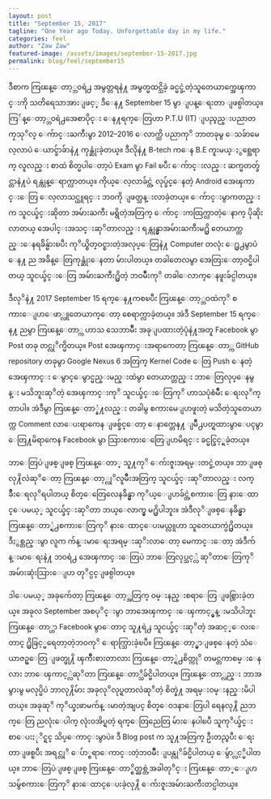 ```yaml
---
layout: post
title: "September 15, 2017"
tagline: "One Year ago Today. Unforgettable day in my life."
categories: feel
author: "Zaw Zaw"
featured-image: /assets/images/september-15-2017.jpg
permalink: blog/feel/september15
---
```


ဒီစာက ကြၽန္ေတာ့္ဘ၀ရဲ႕ အမွတ္တရနဲ႔ အမွတ္မထင္သိခဲ့ ခင္မင္ခဲ့တဲ့သူတေယာက္အေၾကာင္းကို သတိရေသာအားျဖင့္ ဒီေန႔ September 15 မွာ ျပန္ေရးတာ ျဖစ္ပါတယ္။ ကြ်န္ေတာ့္ဘ၀ရဲ႕အေစာပိုင္း ေန႔ရက္ေတြဟာ P.T.U (IT) ျပည္နည္းပညာတကၠသုိလ္ ေက်ာင္းႀကီးမွာ 2012–2016 ေလာက္ထိ ပညာကုိ ဘာတခုမွ ေသခ်ာမေလ့လာပဲ ေယာင္ခ်ာခ်ာနဲ႔ ကုန္ဆုံးခဲ့တယ္။ ဒီလိုနဲ႔ B-tech က‌ေန B.E ကူးမယ္ႏွစ္အေရာက္ လူလည္း စာထဲ စိတ္မပါေတာ့ပဲ Exam မွာ Fail ၿပီး ေက်ာင္းလည္း ဆက္မတတ္ခ်င္တာနဲ႔ပဲ ရန္ကုန္ေရာက္လာတယ္။ ကိုယ္ေလ့လာခ်င္တဲ့ လုပ္ခ်င္ေနတဲ့ Android အေၾကာင္းေတြ ေလ့လာသင္ယူရင္း ဘ၀ကို ျဖတ္သန္းလာခဲ့တယ္။ ေက်ာင္းမွာကတည္းက သူငယ္ခ်င္းဆိုတာ အမ်ားႀကီး မရွိတဲ့အတြက္ ေက်ာင္းကထြက္လာတဲ့ေနာက္ ပိုဆိုးလာတယ္ အေပါင္းအသင္းဆုိတာလည္း ရန္ကုန္မွာအမ်ားႀကီးမ႐ွိ တေယာက္တည္းေနရခ်ိန္မ်ားၿပီး ကုိယ္စိတ္ဝင္စားတဲ့အလုပ္ေတြနဲ႔ Computer တလုံး ေ႐ွ႕မွာပဲ ေန႔ ည အခ်ိန္ေတြကုန္ဆုံးေနတာ မ်ားပါတယ္။ တခါတေလမွာ အေတြးေတာ့ဝင္မိပါတယ္ သူငယ္ခ်င္းေတြ အမ်ားႀကီး႐ွိတဲ့ ဘဝမ်ဳိးကုိ တခါေလာက္ေနဖူးခ်င္ပါတယ္။

ဒီလုိနဲ႔ 2017 September 15 ရက္ေန႔ကစၿပီး ကြၽန္ေတာ့္ဘဝထဲကုိ စကားေျပာေဖာ္လူတေယာက္ေတာ့ စေရာက္လာခဲ့တယ္။ အဲဒီ September 15 ရက္ေန႔ ညမွာ ကြၽန္ေတာ္က ဟာသ သေဘာမ်ဳိး အခုျပထားတဲ့ပုံနဲ႔အတူ Facebook မွာ Post တခု တင္လုိက္မိတယ္။ Post အေၾကာင္းအရာကေတာ့ ကြၽန္ေတာ္က GitHub repository တခုမွာ Google Nexus 6 အတြက္ Kernel Code ေတြ Push ေနတဲ့အေၾကာင္း ေမွာင္ေမွာင္မည္းမည္းထဲမွာ တေယာက္တည္း ဘာေတြလုပ္ေနမွန္း မသိဘူးဆုိတဲ့ အေၾကာင္းကုိ သူငယ္ခ်င္းေတြကုိ ဟာသပုံစံမ်ဳိး ေရးလုိက္တာပါ။ အဲဒီမွာ ကြၽန္ေတာ္နဲ႔လည္း တခါမွ စကားမေျပာဖူးတဲ့ မသိတဲ့သူတေယာက္က Comment လာေပးရာကေန ျဖစ္ခ်င္ေတာ့ ေနာက္တေန႔ ျမဳိ႕ပတ္ရထားမွာေပၚမွာ ေတြ႔မိရာကေန Facebook မွာ သြားစကားေတြေျပာမိရင္း ခင္မင္ခြင့္ရခဲ့တယ္။

ဘာေတြပဲျဖစ္ျဖစ္ ကြၽန္ေတာ္ သူ႔ကုိ ေက်းဇူးအရမ္းတင္ခဲ့တယ္။ ဘာျဖစ္လု႔ိလဲဆုိေတာ့ ကြၽန္ေတာ့္လုိလူမ်ဳိးအတြက္ သူငယ္ခ်င္းဆုိတာလည္း လက္ခ်ဳိးေရလုိရပါတယ္ စိတ္ေတြေလေနခ်ိန္မွာ ကုိယ္ေျပာခ်င္တဲ့စကားေတြ နားေထာင္ေပမယ့္ သူငယ္ခ်င္းဆုိတာ ဘယ္ေလာက္မွ မ႐ွိပါဘူး။ အဲဒီလုိျဖစ္ေနခ်ိန္မွာ ကြၽန္ေတာ္ရဲ႕စကားေတြကုိ နားေထာင္ေပးမယ္လူဟာ သူတေယာက္ပဲ႐ွိတယ္။ ဒီႏွစ္တည္းမွာ လူက က်န္းမာေရးအရမ္းဆုိးလာေတာ့ မေကာင္းေတာ့ အဲဒီက်န္းမာေရးနဲ႔ ဘဝရဲ႕ အေၾကာင္းေတြပဲ ဘာေတြလုပ္သင့္လဲ ဆုိတာေတြကုိ အမ်ားဆုံးသြားေျပာ တုိင္ပင္ျဖစ္ပါတယ္။

ဒါေပမယ့္ အခုက်ေတာ့ ကြၽန္ေတာ့္အတြက္ ဝမ္းနည္းစရာေတြ ျဖစ္သြားခဲ့တယ္။ အခုလ September အစပုိင္းမွာ ဘာအေၾကာင္းေၾကာင့္မွန္းမသိပါဘူး ကြၽန္ေတာ္ဟာ Facebook မွာ‌ေတာင္ သူ႔ရဲ႕ သူငယ္ခ်င္းဆုိတဲ့ အဆင့္ေလးေတာင္ ႐ွိခြင့္မရေတာ့တဲ့ဘဝကုိ ေရာက္သြားခဲ့ၿပီ။ ကြၽန္ေတာ့္မွာျဖစ္ေနတဲ့ သံေယာဇဥ္ေတြ ျဖတ္ဖု႔ိ ၾကဳိးစားတာလား ကြၽန္ေတာ့္ရဲ႕စိတ္ကုိ တမင္တကာစမ္းေနလား ဘာေၾကာင့္လဲဆုိတာ ကြၽန္ေတာ္သိခ်င္မိပါတယ္။ ကြၽန္ေတာ္လည္း ဘာအမွားမွ မလုပ္မိပဲ ဘာလု႔ိမ်ား အခုလုိလုပ္ရတာလဲဆုိတဲ့ စိတ္နဲ႔ အရမ္းဝမ္းနည္းမိပါတယ္။ အခုဆုိ ကုိယ္ခႏၶာမက်န္းမာတဲ့အျပင္ စိတ္ေဝဒနာေတြပါ ရေနလု႔ိ ညဘက္ေတြ ညလုံးေပါက္ လုံးဝအိပ္ရတဲ့ ရက္ေတြညေတြ မ်ားေနပါၿပီ သူကုိယ္ခ်င္းစာေပးႏုိင္ရင္ သိပ္ေကာင္းမွာပဲ။ ဒီ Blog post က သူ႔အတြက္ ဦးတည္ၿပီး ေရးတာျဖစ္ၿပီး အရင္လုိ ေပ်ာ္စရာေကာင္းတဲ့ဘဝမ်ဳိး ျပန္လုိခ်င္မိပါတယ္ ေမွ်ာ္လင့္မိပါတယ္။ ဘာေတြပဲျဖစ္ျဖစ္ ကြၽန္ေတာ္စိတ္ညစ္တဲ့အခါတုိင္း ကြၽန္ေတာ္ေျပာသမွ်စကားေတြကုိ နားေထာင္ေပးခဲ့လု႔ိ ေက်းဇူးအမ်ားႀကီးတင္ပါတယ္။
